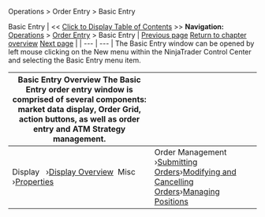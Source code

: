 ﻿
Operations > Order Entry > Basic Entry

Basic Entry
| << [Click to Display Table of Contents](basic_entry.md) >> **Navigation:**     [Operations](operations.md) > [Order Entry](order_entry.md) > Basic Entry | [Previous page](tif_selector.md) [Return to chapter overview](order_entry.md) [Next page](display_overview_basic_entry.md) |
| --- | --- |
The Basic Entry window can be opened by left mouse clicking on the New menu within the NinjaTrader Control Center and selecting the Basic Entry menu item.

| Basic Entry Overview The Basic Entry order entry window is comprised of several components: market data display, Order Grid, action buttons, as well as order entry and ATM Strategy management. | |
| --- | --- |
| Display   ›[Display Overview](display_overview_basic_entry.md)  Misc   ›[Properties](properties_basic_entry.md) | Order Management   ›[Submitting Orders](submitting_orders_basic_entry.md)›[Modifying and Cancelling Orders](modifying_and_cancelling_orders_basic_entry.md)›[Managing Positions](managing_positions_basic_entry.md) |
